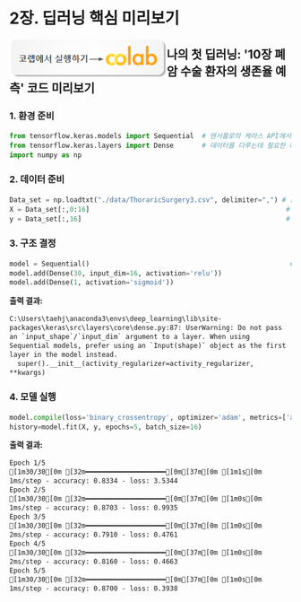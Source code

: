 # 2장. 딥러닝 핵심 미리보기


[<img src="https://raw.githubusercontent.com/taehojo/taehojo.github.io/master/assets/images/linktocolab.png" align="left"/> ](https://colab.research.google.com/github/taehojo/deeplearning_4th/blob/master/colab/ch02-colab.ipynb)


## 나의 첫 딥러닝: '10장 폐암 수술 환자의 생존율 예측' 코드 미리보기


### 1. 환경 준비 


```python
from tensorflow.keras.models import Sequential  # 텐서플로의 케라스 API에서 필요한 함수들을 불러옵니다.
from tensorflow.keras.layers import Dense       # 데이터를 다루는데 필요한 라이브러리를 불러옵니다.
import numpy as np
```


### 2. 데이터 준비


```python
Data_set = np.loadtxt("./data/ThoraricSurgery3.csv", delimiter=",") # 준비된 수술 환자 데이터를 불러옵니다.
X = Data_set[:,0:16]                                                 # 환자의 진찰 기록을 X로 지정합니다.
y = Data_set[:,16]                                                   # 수술 후 사망/생존 여부를 y로 지정합니다.
```


### 3. 구조 결정 


```python
model = Sequential()                                                  # 딥러닝 모델의 구조를 결정합니다.
model.add(Dense(30, input_dim=16, activation='relu'))
model.add(Dense(1, activation='sigmoid'))
```


**출력 결과:**


```
C:\Users\taehj\anaconda3\envs\deep_learning\lib\site-packages\keras\src\layers\core\dense.py:87: UserWarning: Do not pass an `input_shape`/`input_dim` argument to a layer. When using Sequential models, prefer using an `Input(shape)` object as the first layer in the model instead.
  super().__init__(activity_regularizer=activity_regularizer, **kwargs)

```


### 4. 모델 실행 


```python
model.compile(loss='binary_crossentropy', optimizer='adam', metrics=['accuracy'])  # 딥러닝 모델을 실행합니다.
history=model.fit(X, y, epochs=5, batch_size=16)
```


**출력 결과:**


```
Epoch 1/5
[1m30/30[0m [32m━━━━━━━━━━━━━━━━━━━━[0m[37m[0m [1m1s[0m 1ms/step - accuracy: 0.8334 - loss: 3.5344   
Epoch 2/5
[1m30/30[0m [32m━━━━━━━━━━━━━━━━━━━━[0m[37m[0m [1m0s[0m 1ms/step - accuracy: 0.8703 - loss: 0.9935     
Epoch 3/5
[1m30/30[0m [32m━━━━━━━━━━━━━━━━━━━━[0m[37m[0m [1m0s[0m 2ms/step - accuracy: 0.7910 - loss: 0.4761 
Epoch 4/5
[1m30/30[0m [32m━━━━━━━━━━━━━━━━━━━━[0m[37m[0m [1m0s[0m 2ms/step - accuracy: 0.8160 - loss: 0.4663 
Epoch 5/5
[1m30/30[0m [32m━━━━━━━━━━━━━━━━━━━━[0m[37m[0m [1m0s[0m 1ms/step - accuracy: 0.8700 - loss: 0.3938 

```


```python

```

